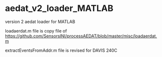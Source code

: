 # aedat_v2_loader_MATLAB
version 2 aedat loader for MATLAB

loadaerdat.m file is copy file of 
https://github.com/SensorsINI/processAEDAT/blob/master/misc/loadaerdat.m

extractEventsFromAddr.m file is revised for DAVIS 240C
